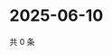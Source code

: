 # 2025-06-10

共 0 条

<!-- BEGIN ZHIHUQUESTIONS -->
<!-- 最后更新时间 Tue Jun 10 2025 15:11:44 GMT+0800 (China Standard Time) -->

<!-- END ZHIHUQUESTIONS -->
